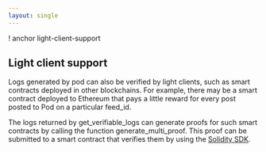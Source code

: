 ```yaml
---
layout: single
---
```


! anchor light-client-support

## Light client support

Logs generated by pod can also be verified by light clients, such as smart contracts deployed in other blockchains. For example, there may be a smart contract deployed to Ethereum that pays a little reward for every post posted to Pod on a particular feed_id.

The logs returned by get_verifiable_logs can generate proofs for such smart contracts by calling the function generate_multi_proof. This proof can be submitted to a smart contract that verifies them by using the [Solidity SDK](/reference/solidity-sdk).